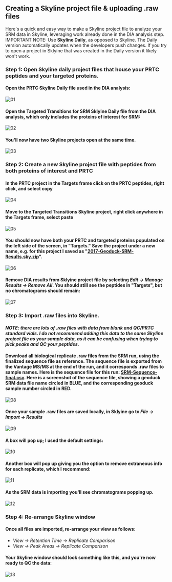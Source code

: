 ## Creating a Skyline project file & uploading .raw files

Here's a quick and easy way to make a Skyline project file to analyze your SRM data in Skyline, leveraging work already done in the DIA analysis step.  
IMPORTANT NOTE: Use **Skyline Daily**, as opposed to Skyline.  The Daily version automatically updates when the developers push changes.  If you try to open a project in Sklyine that was created in the Daily version it likely won't work.

### Step 1: Open Skyline daily project files that house your PRTC peptides and your targeted proteins. 

#### Open the PRTC Skyline Daily file used in the DIA analysis: 
![01](https://github.com/RobertsLab/Paper-DNR-Geoduck-Proteomics/blob/master/images/SRM-Skyline-Project-01.PNG?raw=true)

#### Open the Targeted Transitions for SRM Sklyine Daily file from the DIA analysis, which only includes the proteins of interest for SRM: 
![02](https://github.com/RobertsLab/Paper-DNR-Geoduck-Proteomics/blob/master/images/SRM-Skyline-Project-02.PNG?raw=true)

#### You'll now have two Skyline projects open at the same time. 
![03](https://github.com/RobertsLab/Paper-DNR-Geoduck-Proteomics/blob/master/images/SRM-Skyline-Project-03.PNG?raw=true)

### Step 2: Create a new Skyline project file with peptides from both proteins of interest and PRTC 

#### In the PRTC project in the Targets frame click on the PRTC peptides, right click, and select copy
![04](https://github.com/RobertsLab/Paper-DNR-Geoduck-Proteomics/blob/master/images/SRM-Skyline-Project-04.PNG?raw=true)

#### Move to the Targeted Transitions Skyline project, right click anywhere in the Targets frame, select paste
![05](https://github.com/RobertsLab/Paper-DNR-Geoduck-Proteomics/blob/master/images/SRM-Skyline-Project-05.PNG?raw=true)

#### You should now have both your PRTC and targeted proteins populated on the left side of the screen, in "Targets."  **Save the project under a new name**, e.g. for this project I saved as "[2017-Geoduck-SRM-Results.sky.zip](http://owl.fish.washington.edu/generosa/Generosa_DNR/2017-July-SRM-various-files/)".  
![06](https://github.com/RobertsLab/Paper-DNR-Geoduck-Proteomics/blob/master/images/SRM-Skyline-Project-06.PNG?raw=true)

#### Remove DIA results from Sklyine project file by selecting _Edit -> Manage Results -> Remove All_. You should still see the peptides in "Targets", but no chromatograms should remain: 
![07](https://github.com/RobertsLab/Paper-DNR-Geoduck-Proteomics/blob/master/images/SRM-Skyline-Project-07.PNG?raw=true)

### Step 3: Import .raw files into Skyline.  

#### _NOTE: there are lots of .raw files with data from blank and QC/PRTC standard vials.  I do not recommend adding this data to the same Skyline project file as your sample data, as it can be confusing when trying to pick peaks and QC your peptides._

#### Download all biological replicate .raw files from the SRM run, using the finalized sequence file as reference.  The sequence file is exported from the Vantage MS/MS at the end of the run, and it corresponds .raw files to sample names. Here is the sequence file for this run: [SRM-Sequence-final.csv](https://github.com/RobertsLab/Paper-DNR-Geoduck-Proteomics/blob/master/data/SRM/SRM-Sequence-final.csv). Here is a screenshot of the sequence file, showing a geoduck SRM data file name circled in BLUE, and the corresponding geoduck sample number circled in RED.  
![08](https://github.com/RobertsLab/Paper-DNR-Geoduck-Proteomics/blob/master/images/SRM-Skyline-Project-08.PNG?raw=true)

#### Once your sample .raw files are saved locally, in Sklyine go to _File -> Import -> Results_
![09](https://github.com/RobertsLab/Paper-DNR-Geoduck-Proteomics/blob/master/images/SRM-Skyline-Project-09.PNG?raw=true)

#### A box will pop up; I used the default settings:
![10](https://github.com/RobertsLab/Paper-DNR-Geoduck-Proteomics/blob/master/images/SRM-Skyline-Project-10.PNG?raw=true)

#### Another box will pop up giving you the option to remove extraneous info for each replicate, which I recommend: 
![11](https://github.com/RobertsLab/Paper-DNR-Geoduck-Proteomics/blob/master/images/SRM-Skyline-Project-11.PNG?raw=true)

#### As the SRM data is importing you'll see chromatograms popping up. 
![12](https://github.com/RobertsLab/Paper-DNR-Geoduck-Proteomics/blob/master/images/SRM-Skyline-Project-12.PNG?raw=true)

### Step 4: Re-arrange Skyline window

#### Once all files are imported, re-arrange your view as follows:
 * _View -> Retention Time -> Replicate Comparison_
 * _View -> Peak Areas -> Replicate Comparison_

#### Your Skyline window should look something like this, and you're now ready to QC the data: 
![13](https://github.com/RobertsLab/Paper-DNR-Geoduck-Proteomics/blob/master/images/SRM-Skyline-Project-13.PNG?raw=true)
